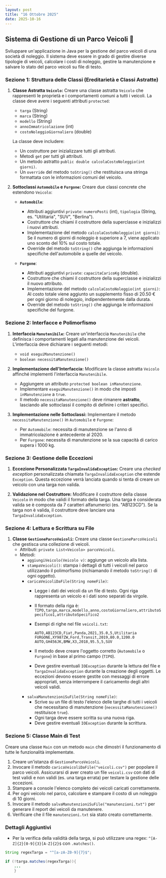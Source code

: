 ```yaml
---
layout: post
title: "16 Ottobre 2025"
date: 2025-10-16
---
```


## Sistema di Gestione di un Parco Veicoli 🚗

Sviluppare un'applicazione in Java per la gestione del parco veicoli di una società di noleggio. Il sistema deve essere in grado di gestire diverse tipologie di veicoli, calcolare i costi di noleggio, gestire la manutenzione e salvare lo stato del parco veicoli su file di testo.

### Sezione 1: Struttura delle Classi (Ereditarietà e Classi Astratte)

1. **Classe Astratta `Veicolo`:**
    Creare una classe astratta `Veicolo` che rappresenti le proprietà e i comportamenti comuni a tutti i veicoli. La classe deve avere i seguenti attributi `protected`:

      * `targa` (String)
      * `marca` (String)
      * `modello` (String)
      * `annoImmatricolazione` (int)
      * `costoNoleggioGiornaliero` (double)

    La classe deve includere:

      * Un costruttore per inizializzare tutti gli attributi.
      * Metodi `get` per tutti gli attributi.
      * Un metodo astratto `public double calcolaCostoNoleggio(int giorni)`.
      * Un `override` del metodo `toString()` che restituisca una stringa formattata con le informazioni comuni del veicolo.

2. **Sottoclassi `Automobile` e `Furgone`:**
    Creare due classi concrete che estendono `Veicolo`:

      * **`Automobile`**:

          * Attributi aggiuntivi `private`: `numeroPosti` (int), `tipologia` (String, es. "Utilitaria", "SUV", "Berlina").
          * Costruttore che chiami il costruttore della superclasse e inizializzi i nuovi attributi.
          * Implementazione del metodo `calcolaCostoNoleggio(int giorni)`: Se il numero di giorni di noleggio è superiore a 7, viene applicato uno sconto del 10% sul costo totale.
          * Override del metodo `toString()` che aggiunga le informazioni specifiche dell'automobile a quelle del veicolo.

      * **`Furgone`**:

          * Attributi aggiuntivi `private`: `capacitaCaricoKg` (double).
          * Costruttore che chiami il costruttore della superclasse e inizializzi il nuovo attributo.
          * Implementazione del metodo `calcolaCostoNoleggio(int giorni)`: Al costo totale viene aggiunto un supplemento fisso di 20.50 € per ogni giorno di noleggio, indipendentemente dalla durata.
          * Override del metodo `toString()` che aggiunga le informazioni specifiche del furgone.

### Sezione 2: Interfacce e Polimorfismo

1. **Interfaccia `Manutenibile`:**
    Creare un'interfaccia `Manutenibile` che definisca i comportamenti legati alla manutenzione dei veicoli. L'interfaccia deve dichiarare i seguenti metodi:

      * `void eseguiManutenzione()`
      * `boolean necessitaManutenzione()`

2. **Implementazione dell'Interfaccia:**
    Modificare la classe astratta `Veicolo` affinché implementi l'interfaccia `Manutenibile`.

      * Aggiungere un attributo `protected boolean inManutenzione`.
      * Implementare `eseguiManutenzione()` in modo che imposti `inManutenzione` a `true`.
      * Il metodo `necessitaManutenzione()` deve rimanere **astratto**, lasciando alle sottoclassi il compito di definire i criteri specifici.

3. **Implementazione nelle Sottoclassi:**
    Implementare il metodo `necessitaManutenzione()` in `Automobile` e `Furgone`:

      * Per `Automobile`: necessita di manutenzione se l'anno di immatricolazione è antecedente al 2020.
      * Per `Furgone`: necessita di manutenzione se la sua capacità di carico supera i 1000 kg.

### Sezione 3: Gestione delle Eccezioni

1. **Eccezione Personalizzata `TargaInvalidaException`:**
    Creare una *checked exception* personalizzata chiamata `TargaInvalidaException` che estende `Exception`. Questa eccezione verrà lanciata quando si tenta di creare un veicolo con una targa non valida.

2. **Validazione nel Costruttore:**
    Modificare il costruttore della classe `Veicolo` in modo che validi il formato della targa. Una targa è considerata valida se è composta da 7 caratteri alfanumerici (es. "AB123CD").
    Se la targa non è valida, il costruttore deve lanciare una `TargaInvalidaException`.

### Sezione 4: Lettura e Scrittura su File

1. **Classe `GestioneParcoVeicoli`:**
    Creare una classe `GestioneParcoVeicoli` che gestisca una collezione di veicoli.
      * Attributi: `private List<Veicolo> parcoVeicoli`.
      * Metodi:
          * `aggiungiVeicolo(Veicolo v)`: aggiunge un veicolo alla lista.
          * `stampaVeicoli()`: stampa i dettagli di tutti i veicoli nel parco utilizzando il polimorfismo (richiamando il metodo `toString()` di ogni oggetto).
          * `caricaVeicoliDaFile(String nomeFile)`:
              * Legge i dati dei veicoli da un file di testo. Ogni riga rappresenta un veicolo e i dati sono separati da virgole.
              * Il formato della riga è: `TIPO,targa,marca,modello,anno,costoGiornaliero,attributoSpecifico1,attributoSpecifico2`
              * Esempi di righe nel file `veicoli.txt`:

                ```csv
                AUTO,AB123CD,Fiat,Panda,2021,35.0,5,Utilitaria
                FURGONE,XY987ZW,Ford,Transit,2019,80.0,1200.0
                AUTO,GH456JK,BMW,X3,2018,95.5,5,SUV
                ```

              * Il metodo deve creare l'oggetto corretto (`Automobile` o `Furgone`) in base al primo campo (`TIPO`).
              * Deve gestire eventuali `IOException` durante la lettura del file e `TargaInvalidaException` durante la creazione degli oggetti. Le eccezioni devono essere gestite con messaggi di errore appropriati, senza interrompere il caricamento degli altri veicoli validi.
          * `salvaManutenzioniSuFile(String nomeFile)`:
              * Scrive su un file di testo l'elenco delle targhe di tutti i veicoli che necessitano di manutenzione (`necessitaManutenzione()` restituisce `true`).
              * Ogni targa deve essere scritta su una nuova riga.
              * Deve gestire eventuali `IOException` durante la scrittura.

### Sezione 5: Classe Main di Test

Creare una classe `Main` con un metodo `main` che dimostri il funzionamento di tutte le funzionalità implementate.

1. Creare un'istanza di `GestioneParcoVeicoli`.
2. Invocare il metodo `caricaVeicoliDaFile("veicoli.csv")` per popolare il parco veicoli. Assicurarsi di aver creato un file `veicoli.csv` con dati di test validi e non validi (es. una targa errata) per testare la gestione delle eccezioni.
3. Stampare a console l'elenco completo dei veicoli caricati correttamente.
4. Per ogni veicolo nel parco, calcolare e stampare il costo di un noleggio di 10 giorni.
5. Invocare il metodo `salvaManutenzioniSuFile("manutenzioni.txt")` per generare il report dei veicoli da manutenere.
6. Verificare che il file `manutenzioni.txt` sia stato creato correttamente.

### Dettagli Aggiuntivi

* Per la verifica della validità della targa, si può utilizzare una regex: `^[A-Z]{2}[0-9]{3}[A-Z]{2}$` con `.matches()`.

```java
String regexTarga = "^[a-zA-Z0-9]{7}$";

if (!targa.matches(regexTarga)){
    ...
    }
```
